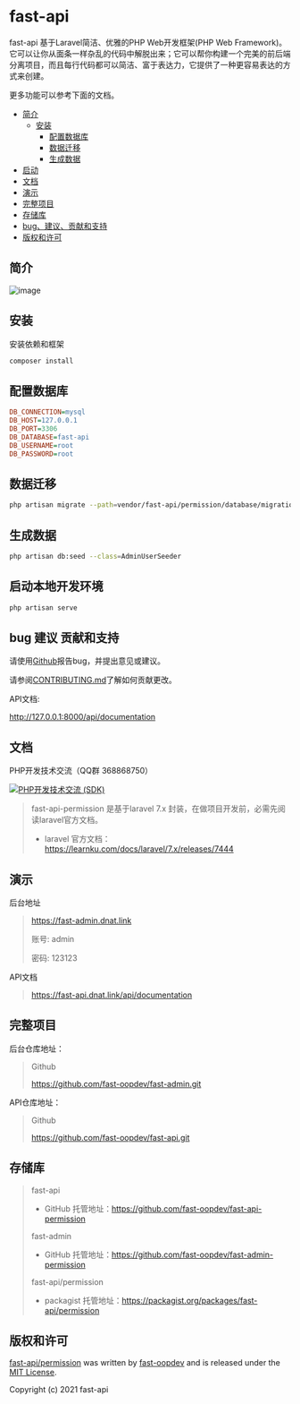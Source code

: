 # fast-api
fast-api 基于Laravel简洁、优雅的PHP Web开发框架(PHP Web Framework)。它可以让你从面条一样杂乱的代码中解脱出来；它可以帮你构建一个完美的前后端分离项目，而且每行代码都可以简洁、富于表达力，它提供了一种更容易表达的方式来创建。

更多功能可以参考下面的文档。

- [简介](#安装与配置)
    - [安装](#安装)
        - [配置数据库](#配置数据库)
        - [数据迁移](#数据迁移)
        - [生成数据](#生成数据)
- [启动](#启动)
- [文档](#文档)
- [演示](#演示)
- [完整项目](#完整项目)
- [存储库](#存储库)
- [bug、建议、贡献和支持](#bug-建议-贡献和支持)
- [版权和许可](#版权和许可)


## 简介
![image](https://logo.aliyun.com/logo/image?goodsId=789c09932931073747addca94bbe3c93&type=png)

## 安装

安装依赖和框架

```sh
composer install
```

## 配置数据库

```ini
DB_CONNECTION=mysql
DB_HOST=127.0.0.1
DB_PORT=3306
DB_DATABASE=fast-api
DB_USERNAME=root
DB_PASSWORD=root
```

## 数据迁移

```sh
php artisan migrate --path=vendor/fast-api/permission/database/migrations
```

## 生成数据

```sh
php artisan db:seed --class=AdminUserSeeder
```

## 启动本地开发环境

```sh
php artisan serve
```

## bug 建议 贡献和支持

请使用[Github](https://github.com/fast-php/fast-api-permission)报告bug，并提出意见或建议。

请参阅[CONTRIBUTING.md](CONTRIBUTING.md)了解如何贡献更改。



API文档:

http://127.0.0.1:8000/api/documentation

## 文档
PHP开发技术交流（QQ群 368868750）

[![PHP开发技术交流 (SDK)](http://pub.idqqimg.com/wpa/images/group.png)](https://qm.qq.com/cgi-bin/qm/qr?k=rfRumoZ0fxUN4TdshfjkxiHximnHVSzb&jump_from=webapi)

> fast-api-permission 是基于laravel 7.x 封装，在做项目开发前，必需先阅读laravel官方文档。
>* laravel 官方文档：https://learnku.com/docs/laravel/7.x/releases/7444

## 演示
后台地址
> https://fast-admin.dnat.link
> 
> 账号: admin
>
> 密码: 123123

API文档
> https://fast-api.dnat.link/api/documentation


## 完整项目

后台仓库地址：
> Github
>
> https://github.com/fast-oopdev/fast-admin.git

API仓库地址：
> Github
>
> https://github.com/fast-oopdev/fast-api.git


## 存储库
> fast-api
>* GitHub 托管地址：https://github.com/fast-oopdev/fast-api-permission
> 
> fast-admin
>* GitHub 托管地址：https://github.com/fast-oopdev/fast-admin-permission
> 
> fast-api/permission
>* packagist 托管地址：https://packagist.org/packages/fast-api/permission
>
## 版权和许可

[fast-api/permission](https://github.com/fast-oopdev/fast-api)
was written by [fast-oopdev](http://www.dnat.link) and is released under the
[MIT License](LICENSE.md).

Copyright (c) 2021 fast-api